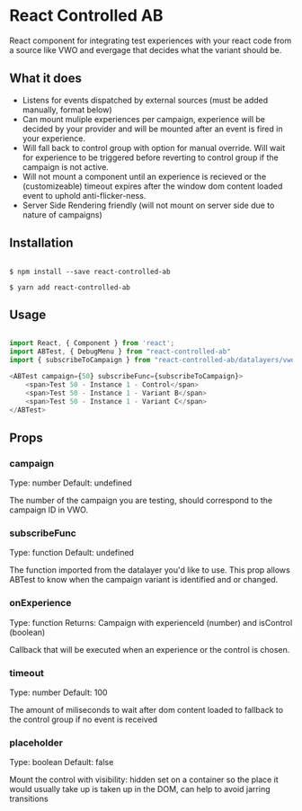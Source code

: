 # React Controlled AB

React component for integrating test experiences with your react code from a source like VWO and evergage that decides what the variant should be.


## What it does

 - Listens for events dispatched by external sources (must be added manually, format below)
 - Can mount muliple experiences per campaign, experience will be decided by your provider and will be mounted after an event is fired in your experience.
 - Will fall back to control group with option for manual override. Will wait for experience to be triggered before reverting to control group if the campaign is not active.
 - Will not mount a component until an experience is recieved or the (customizeable) timeout expires after the window dom content loaded event to uphold anti-flicker-ness. 
 - Server Side Rendering friendly (will not mount on server side due to nature of campaigns)

## Installation

```

$ npm install --save react-controlled-ab

$ yarn add react-controlled-ab

```

## Usage

```javascript

import React, { Component } from 'react';
import ABTest, { DebugMenu } from "react-controlled-ab"
import { subscribeToCampaign } from "react-controlled-ab/datalayers/vwo/Datalayer"

<ABTest campaign={50} subscribeFunc={subscribeToCampaign}>
    <span>Test 50 - Instance 1 - Control</span>
    <span>Test 50 - Instance 1 - Variant B</span>
    <span>Test 50 - Instance 1 - Variant C</span>
</ABTest>

```

## Props

### campaign 
 
Type: number  Default: undefined

The number of the campaign you are testing, should correspond to the campaign ID in VWO.

### subscribeFunc 
 
Type: function  Default: undefined

The function imported from the datalayer you'd like to use. This prop allows ABTest to know when the campaign variant is identified and or changed.

### onExperience 
 
Type: function Returns: Campaign with experienceId (number) and isControl (boolean)

Callback that will be executed when an experience or the control is chosen.

### timeout

Type: number Default: 100

The amount of miliseconds to wait after dom content loaded to fallback to the control group if no event is received

### placeholder

Type: boolean Default: false

Mount the control with visibility: hidden set on a container so the place it would usually take up is taken up in the DOM, can help to avoid jarring transitions
